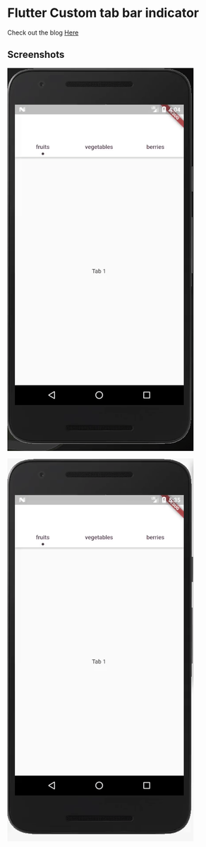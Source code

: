 # Flutter Custom tab bar indicator 

Check out the blog [Here](https://medium.com/@singhgursheesh12/flutter-custom-tab-indicator-for-tabbar-d72bbc6c9d0c)

## Screenshots

![End Result]( screenshots/Screenshot_1.gif "End Result")


![End Result 2]( screenshots/Screenshot_2.gif "End Result 2")

